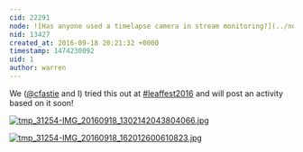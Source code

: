 ```yaml
---
cid: 22291
node: ![Has anyone used a timelapse camera in stream monitoring?](../notes/stevie/09-06-2016/question-has-anyone-used-a-timelapse-camera-in-stream-monitoring)
nid: 13427
created_at: 2016-09-18 20:21:32 +0000
timestamp: 1474230092
uid: 1
author: warren
---
```


We ([@cfastie](/profile/cfastie) and I) tried this out at [#leaffest2016](/tag/leaffest2016) and will post an activity based on it soon! 


[![tmp_31254-IMG_20160918_1302142043804066.jpg](//i.publiclab.org/system/images/photos/000/018/069/large/tmp_31254-IMG_20160918_1302142043804066.jpg)](//i.publiclab.org/system/images/photos/000/018/069/original/tmp_31254-IMG_20160918_1302142043804066.jpg)


[![tmp_31254-IMG_20160918_162012600610823.jpg](//i.publiclab.org/system/images/photos/000/018/070/large/tmp_31254-IMG_20160918_162012600610823.jpg)](//i.publiclab.org/system/images/photos/000/018/070/original/tmp_31254-IMG_20160918_162012600610823.jpg)

